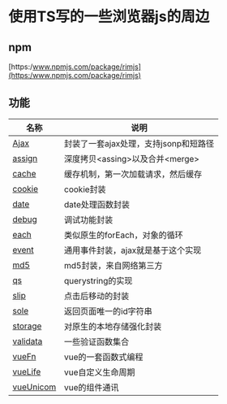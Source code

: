 # 使用TS写的一些浏览器js的周边

## npm

[https:/www.npmjs.com/package/rimjs](https:/www.npmjs.com/package/rimjs)

## 功能
|名称|说明|
|-|-|
|[Ajax](./_src/ajax/readme.md)|封装了一套ajax处理，支持jsonp和短路径|
|[assign](./_src/assign/readme.md)|深度拷贝&lt;assing&gt;以及合并&lt;merge&gt;|
|[cache](./_src/cache/readme.md)|缓存机制，第一次加载请求，然后缓存|
|[cookie](./_src/cookie/readme.md)|cookie封装|
|[date](./_src/date/readme.md)|date处理函数封装|
|[debug](./_src/debug/readme.md)|调试功能封装|
|[each](./_src/each/readme.md)|类似原生的forEach，对象的循环|
|[event](./_src/event/readme.md)|通用事件封装，ajax就是基于这个实现|
|[md5](./_src/md5/readme.md)|md5封装，来自网络第三方|
|[qs](./_src/qs/readme.md)|querystring的实现|
|[slip](./_src/slip/readme.md)|点击后移动的封装|
|[sole](./_src/sole/readme.md)|返回页面唯一的id字符串|
|[storage](./_src/storage/readme.md)|对原生的本地存储强化封装|
|[validata](./_src/validate/readme.md)|一些验证函数集合|
|[vueFn](./_src/vueFn/readme.md)|vue的一套函数式编程|
|[vueLife](./_src/vueLife/readme.md)|vue自定义生命周期|
|[vueUnicom](./_src/vueUnicom/readme.md)|vue的组件通讯|
